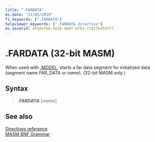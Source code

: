 ```yaml
---
title: ".FARDATA"
ms.date: "11/05/2019"
f1_keywords: [".FARDATA"]
helpviewer_keywords: [".FARDATA directive"]
ms.assetid: 4458ef66-5626-4607-bf83-71637b459f77
---
```

# .FARDATA (32-bit MASM)

When used with [.MODEL](dot-model.md), starts a far data segment for initialized data (segment name FAR_DATA or *name*). (32-bit MASM only.)

## Syntax

> **.FARDATA** ⟦*name*⟧

## See also

[Directives reference](directives-reference.md)\
[MASM BNF Grammar](masm-bnf-grammar.md)
